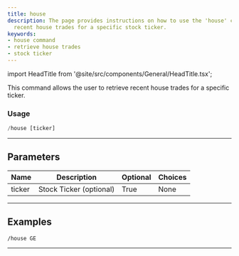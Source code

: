 ```yaml
---
title: house
description: The page provides instructions on how to use the 'house' command to retrieve
  recent house trades for a specific stock ticker.
keywords:
- house command
- retrieve house trades
- stock ticker
---
```


import HeadTitle from '@site/src/components/General/HeadTitle.tsx';

<HeadTitle title="house - Government - Telegram - Reference | OpenBB Bot Docs" />

This command allows the user to retrieve recent house trades for a specific ticker.

### Usage

```python wordwrap
/house [ticker]
```

---

## Parameters

| Name | Description | Optional | Choices |
| ---- | ----------- | -------- | ------- |
| ticker | Stock Ticker (optional) | True | None |


---

## Examples

```
/house GE
```
---
